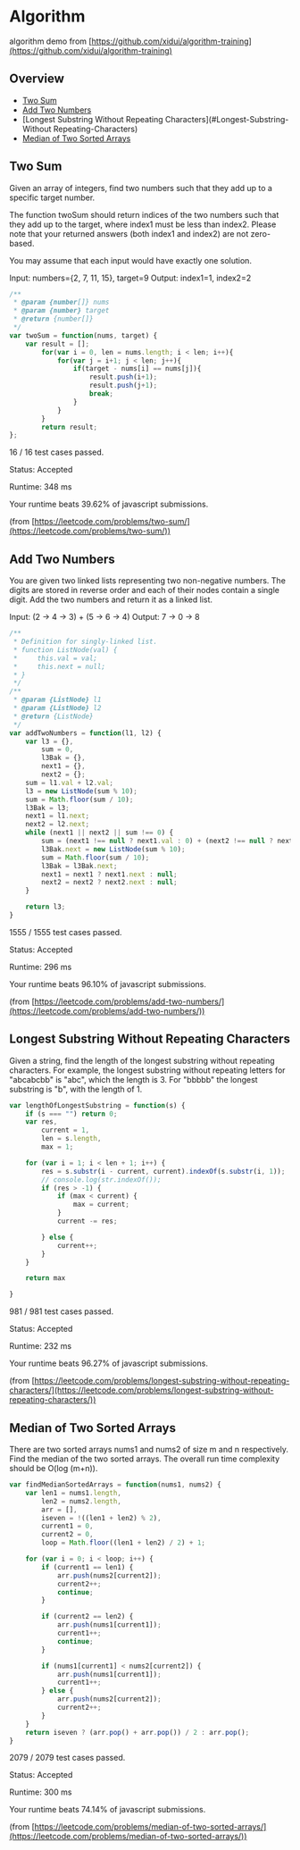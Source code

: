# Algorithm
algorithm demo from [https://github.com/xidui/algorithm-training](https://github.com/xidui/algorithm-training)

## Overview

* [Two Sum](#Two-Sum)
* [Add Two Numbers](#Add-Two-Numbers)
* [Longest Substring Without Repeating Characters](#Longest-Substring-Without Repeating-Characters)
* [Median of Two Sorted Arrays](#Median-of-Two-Sorted-Arrays)

Two Sum
---
Given an array of integers, find two numbers such that they add up to a specific target number.

The function twoSum should return indices of the two numbers such that they add up to the target, where index1 must be less than index2. Please note that your returned answers (both index1 and index2) are not zero-based.

You may assume that each input would have exactly one solution.

Input: numbers={2, 7, 11, 15}, target=9
Output: index1=1, index2=2 


```js
/**
 * @param {number[]} nums
 * @param {number} target
 * @return {number[]}
 */
var twoSum = function(nums, target) {
    var result = [];
    	for(var i = 0, len = nums.length; i < len; i++){
    		for(var j = i+1; j < len; j++){
    			if(target - nums[i] == nums[j]){
    				result.push(i+1);
    				result.push(j+1);
    				break;
    			}
    		}
    	}
    	return result;
};
```

16 / 16 test cases passed.

Status: Accepted

Runtime: 348 ms

Your runtime beats 39.62% of javascript submissions.

(from [https://leetcode.com/problems/two-sum/](https://leetcode.com/problems/two-sum/))

Add Two Numbers
---
You are given two linked lists representing two non-negative numbers. The digits are stored in reverse order and each of their nodes contain a single digit. Add the two numbers and return it as a linked list.

Input: (2 -> 4 -> 3) + (5 -> 6 -> 4)
Output: 7 -> 0 -> 8

```js
/**
 * Definition for singly-linked list.
 * function ListNode(val) {
 *     this.val = val;
 *     this.next = null;
 * }
 */
/**
 * @param {ListNode} l1
 * @param {ListNode} l2
 * @return {ListNode}
 */
var addTwoNumbers = function(l1, l2) {
    var l3 = {},
        sum = 0,
        l3Bak = {},
        next1 = {},
        next2 = {};
    sum = l1.val + l2.val;
    l3 = new ListNode(sum % 10);
    sum = Math.floor(sum / 10);
    l3Bak = l3;
    next1 = l1.next;
    next2 = l2.next;
    while (next1 || next2 || sum !== 0) {
        sum = (next1 !== null ? next1.val : 0) + (next2 !== null ? next2.val : 0) + sum;
        l3Bak.next = new ListNode(sum % 10);
        sum = Math.floor(sum / 10);
        l3Bak = l3Bak.next;
        next1 = next1 ? next1.next : null;
        next2 = next2 ? next2.next : null;
    }

    return l3;
}
```
1555 / 1555 test cases passed.

Status: Accepted

Runtime: 296 ms

Your runtime beats 96.10% of javascript submissions.

(from [https://leetcode.com/problems/add-two-numbers/](https://leetcode.com/problems/add-two-numbers/))

Longest Substring Without Repeating Characters
---
Given a string, find the length of the longest substring without repeating characters. For example, the longest substring without repeating letters for "abcabcbb" is "abc", which the length is 3. For "bbbbb" the longest substring is "b", with the length of 1.

```js
var lengthOfLongestSubstring = function(s) {
    if (s === "") return 0;
    var res,
        current = 1,
        len = s.length,
        max = 1;

    for (var i = 1; i < len + 1; i++) {
        res = s.substr(i - current, current).indexOf(s.substr(i, 1));
        // console.log(str.indexOf());
        if (res > -1) {
            if (max < current) {
                max = current;
            }
            current -= res;

        } else {
            current++;
        }
    }

    return max

}
```
981 / 981 test cases passed.

Status: Accepted

Runtime: 232 ms

Your runtime beats 96.27% of javascript submissions.

(from [https://leetcode.com/problems/longest-substring-without-repeating-characters/](https://leetcode.com/problems/longest-substring-without-repeating-characters/))

Median of Two Sorted Arrays
---
There are two sorted arrays nums1 and nums2 of size m and n respectively. Find the median of the two sorted arrays. The overall run time complexity should be O(log (m+n)).

```js
var findMedianSortedArrays = function(nums1, nums2) {
    var len1 = nums1.length,
        len2 = nums2.length,
        arr = [],
        iseven = !((len1 + len2) % 2),
        current1 = 0,
        current2 = 0,
        loop = Math.floor((len1 + len2) / 2) + 1;

    for (var i = 0; i < loop; i++) {
        if (current1 == len1) {
            arr.push(nums2[current2]);
            current2++;
            continue;
        }

        if (current2 == len2) {
            arr.push(nums1[current1]);
            current1++;
            continue;
        }

        if (nums1[current1] < nums2[current2]) {
            arr.push(nums1[current1]);
            current1++;
        } else {
            arr.push(nums2[current2]);
            current2++;
        }
    }
    return iseven ? (arr.pop() + arr.pop()) / 2 : arr.pop();
}
```
2079 / 2079 test cases passed.

Status: Accepted

Runtime: 300 ms

Your runtime beats 74.14% of javascript submissions.

(from [https://leetcode.com/problems/median-of-two-sorted-arrays/](https://leetcode.com/problems/median-of-two-sorted-arrays/))
